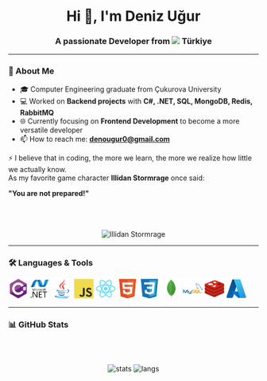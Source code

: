 <h1 align="center">Hi 👋, I'm Deniz Uğur</h1>
<h3 align="center">A passionate Developer from <img src="https://em-content.zobj.net/thumbs/240/apple/354/flag-turkey_1f1f9-1f1f7.png" width="25"/> Türkiye</h3>





---

### 🚀 About Me  
- 🎓 Computer Engineering graduate from Çukurova University  
- 💻 Worked on **Backend projects** with **C#, .NET, SQL, MongoDB, Redis, RabbitMQ**  
- 🌐 Currently focusing on **Frontend Development** to become a more versatile developer   
- 📫 How to reach me: **denougur0@gmail.com**  

⚡ I believe that in coding, the more we learn, the more we realize how little we actually know.  
As my favorite game character **Illidan Stormrage** once said:  

**"You are not prepared!"**  
<br>
<br>
<br>
<p align="center">
  <img src="https://33.media.tumblr.com/7b6ab2d4f3342bce9834b3a5a0f2fe6c/tumblr_my2f6a4zEg1sla1tdo1_500.gif" width="400" alt="Illidan Stormrage">
</p>

---

### 🛠️ Languages & Tools  
<p align="left">
  <img src="https://raw.githubusercontent.com/devicons/devicon/master/icons/csharp/csharp-original.svg" alt="csharp" width="40" height="40"/>
  <img src="https://raw.githubusercontent.com/devicons/devicon/master/icons/dot-net/dot-net-original-wordmark.svg" alt="dotnet" width="40" height="40"/>
  <img src="https://raw.githubusercontent.com/devicons/devicon/master/icons/java/java-original.svg" alt="java" width="40" height="40"/>
  <img src="https://raw.githubusercontent.com/devicons/devicon/master/icons/javascript/javascript-original.svg" alt="javascript" width="40" height="40"/>
  <img src="https://raw.githubusercontent.com/devicons/devicon/master/icons/react/react-original.svg" alt="react" width="40" height="40"/>
  <img src="https://raw.githubusercontent.com/devicons/devicon/master/icons/html5/html5-original.svg" alt="html5" width="40" height="40"/>
  <img src="https://raw.githubusercontent.com/devicons/devicon/master/icons/css3/css3-original.svg" alt="css3" width="40" height="40"/>
  <img src="https://raw.githubusercontent.com/devicons/devicon/master/icons/mongodb/mongodb-original.svg" alt="mongodb" width="40" height="40"/>
  <img src="https://raw.githubusercontent.com/devicons/devicon/master/icons/mysql/mysql-original-wordmark.svg" alt="mysql" width="40" height="40"/>
  <img src="https://raw.githubusercontent.com/devicons/devicon/master/icons/redis/redis-original.svg" alt="redis" width="40" height="40"/>
  <img src="https://raw.githubusercontent.com/devicons/devicon/master/icons/azure/azure-original.svg" alt="azure" width="40" height="40"/>
</p>

---

### 📊 GitHub Stats
<br>
<br>
<p align="center">
  <img src="https://github-readme-stats.vercel.app/api?username=denizugur&show_icons=true&theme=radical" alt="stats" height="150"/>
  <img src="https://github-readme-stats.vercel.app/api/top-langs/?username=denizugur&layout=compact&theme=radical" alt="langs" height="150"/>
</p>
